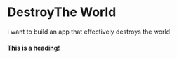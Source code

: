 # DestroyThe World
i want to build an app that effectively destroys the world

#### This is a heading!
